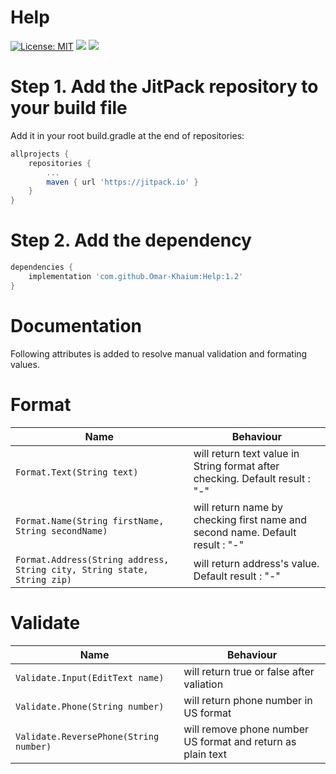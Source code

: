 # Help 
[![License: MIT](https://img.shields.io/badge/License-MIT-yellow.svg)](https://opensource.org/licenses/MIT) [![](https://jitpack.io/v/Omar-Khaium/Help.svg)](https://jitpack.io/#Omar-Khaium/Help) ![](https://img.shields.io/github/downloads/Omar-Khaium/Help/total.svg)

# Step 1. Add the JitPack repository to your build file
Add it in your root build.gradle at the end of repositories:
```gradle
allprojects {
    repositories {
        ...
        maven { url 'https://jitpack.io' }
    }
}

```
# Step 2. Add the dependency
```gradle
dependencies {
    implementation 'com.github.Omar-Khaium:Help:1.2'
}
```

# Documentation
Following attributes is added to resolve manual validation and formating values.
# Format
Name | Behaviour
------------ | -------------
`Format.Text(String text)` | will return text value in String format after checking. Default result : "-"
`Format.Name(String firstName, String secondName)` | will return name by checking first name and second name. Default result : "-"
`Format.Address(String address, String city, String state, String zip)` | will return address's value. Default result : "-"

# Validate
Name | Behaviour
------------ | -------------
`Validate.Input(EditText name)` | will return true or false after valiation
`Validate.Phone(String number)` | will return phone number in US  format
`Validate.ReversePhone(String number)` | will remove phone number US  format and return as plain text

